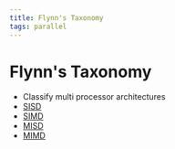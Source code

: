 ```yaml
---
title: Flynn's Taxonomy
tags: parallel 
---
```


# Flynn's Taxonomy
- Classify multi processor architectures
- [SISD](SISD.md)
- [SIMD](SIMD.md)
- [MISD](MISD.md)
- [MIMD](MIMD.md)






























































































